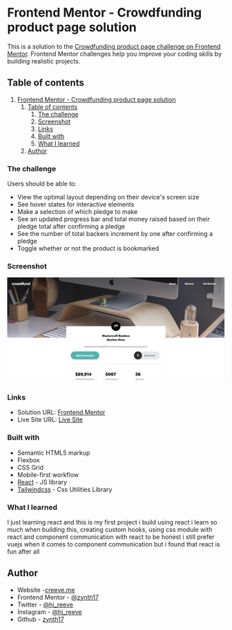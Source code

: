 # Frontend Mentor - Crowdfunding product page solution

This is a solution to the [Crowdfunding product page challenge on Frontend Mentor](https://www.frontendmentor.io/challenges/crowdfunding-product-page-7uvcZe7ZR). Frontend Mentor challenges help you improve your coding skills by building realistic projects. 

## Table of contents

1. [Frontend Mentor - Crowdfunding product page solution](#frontend-mentor---crowdfunding-product-page-solution)
	1. [Table of contents](#table-of-contents)
		1. [The challenge](#the-challenge)
		2. [Screenshot](#screenshot)
		3. [Links](#links)
		4. [Built with](#built-with)
		5. [What I learned](#what-i-learned)
	2. [Author](#author)

### The challenge

Users should be able to:

- View the optimal layout depending on their device's screen size
- See hover states for interactive elements
- Make a selection of which pledge to make
- See an updated progress bar and total money raised based on their pledge total after confirming a pledge
- See the number of total backers increment by one after confirming a pledge
- Toggle whether or not the product is bookmarked

### Screenshot

![](./crowdfunding-product-page.png)

### Links

- Solution URL: [Frontend Mentor](https://www.frontendmentor.io/challenges/crowdfunding-product-page-7uvcZe7ZR/hub/crowdfunding-product-page-with-reactjs-R7HbCXc30)
- Live Site URL: [Live Site](https://crowdfunding-product-page-main-rust.vercel.app/)

### Built with

- Semantic HTML5 markup
- Flexbox
- CSS Grid
- Mobile-first workflow
- [React](https://reactjs.org/) - JS library
- [Tailwindcss](https://tailwindcss.com/) - Css Utilities Library

### What I learned
I just learning react and this is my first project i build using react
i learn so much when building this, creating custom hooks, using css module with react and component communication with react
to be honest i still prefer vuejs when it comes to component communication but i found that react is fun after all
## Author

- Website -[creeve.me](https://creeve.me)
- Frontend Mentor - [@zynth17](https://www.frontendmentor.io/profile/zynth17)
- Twitter - [@hi_reeve](https://twitter.com/hi_reeve)
- Instagram - [@hi_reeve](https://www.instagram.com/hi_reeve/)
- Github - [zynth17](https://github.com/zynth17)
